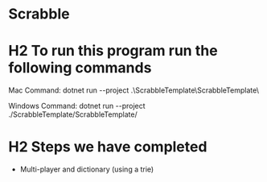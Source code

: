# Scrabble
# H2 To run this program run the following commands

Mac Command:
dotnet run --project .\ScrabbleTemplate\ScrabbleTemplate\

Windows Command:
dotnet run --project ./ScrabbleTemplate/ScrabbleTemplate/

# H2 Steps we have completed
- Multi-player and dictionary (using a trie)

